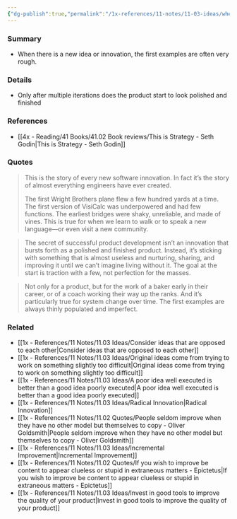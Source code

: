 ```yaml
---
{"dg-publish":true,"permalink":"/1x-references/11-notes/11-03-ideas/when-a-system-changes-the-first-iteration-is-usually-imperfect-and-rough/","title":"permanent note","created":"2025-03-30T02:22:02.564+03:00","updated":"2025-04-10T10:34:29.218+03:00"}
---
```



### Summary
- When there is a new idea or innovation, the first examples are often very rough.

### Details
- Only after multiple iterations does the product start to look polished and finished

### References
- [[4x - Reading/41 Books/41.02 Book reviews/This is Strategy - Seth Godin\|This is Strategy - Seth Godin]]

### Quotes
> This is the story of every new software innovation. In fact it’s the story of almost everything engineers have ever created.
> 
> The first Wright Brothers plane flew a few hundred yards at a time. The first version of VisiCalc was underpowered and had few functions. The earliest bridges were shaky, unreliable, and made of vines. This is true for when we learn to walk or to speak a new language—or even visit a new community.

> The secret of successful product development isn’t an innovation that bursts forth as a polished and finished product. Instead, it’s sticking with something that is almost useless and nurturing, sharing, and improving it until we can’t imagine living without it. The goal at the start is traction with a few, not perfection for the masses.

> Not only for a product, but for the work of a baker early in their career, or of a coach working their way up the ranks. And it’s particularly true for system change over time. The first examples are always thinly populated and imperfect.

### Related
- [[1x - References/11 Notes/11.03 Ideas/Consider ideas that are opposed to each other\|Consider ideas that are opposed to each other]]
- [[1x - References/11 Notes/11.03 Ideas/Original ideas come from trying to work on something slightly too difficult\|Original ideas come from trying to work on something slightly too difficult]]
- [[1x - References/11 Notes/11.03 Ideas/A poor idea well executed is better than a good idea poorly executed\|A poor idea well executed is better than a good idea poorly executed]]
- [[1x - References/11 Notes/11.03 Ideas/Radical Innovation\|Radical Innovation]]
- [[1x - References/11 Notes/11.02 Quotes/People seldom improve when they have no other model but themselves to copy - Oliver Goldsmith\|People seldom improve when they have no other model but themselves to copy - Oliver Goldsmith]]
- [[1x - References/11 Notes/11.03 Ideas/Incremental Improvement\|Incremental Improvement]]
- [[1x - References/11 Notes/11.02 Quotes/If you wish to improve be content to appear clueless or stupid in extraneous matters - Epictetus\|If you wish to improve be content to appear clueless or stupid in extraneous matters - Epictetus]]
- [[1x - References/11 Notes/11.03 Ideas/Invest in good tools to improve the quality of your product\|Invest in good tools to improve the quality of your product]]